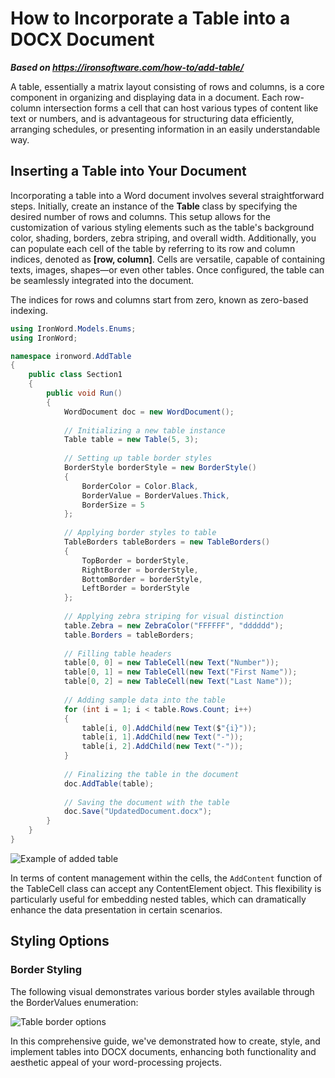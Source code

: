 # How to Incorporate a Table into a DOCX Document

***Based on <https://ironsoftware.com/how-to/add-table/>***


A table, essentially a matrix layout consisting of rows and columns, is a core component in organizing and displaying data in a document. Each row-column intersection forms a cell that can host various types of content like text or numbers, and is advantageous for structuring data efficiently, arranging schedules, or presenting information in an easily understandable way.

## Inserting a Table into Your Document

Incorporating a table into a Word document involves several straightforward steps. Initially, create an instance of the **Table** class by specifying the desired number of rows and columns. This setup allows for the customization of various styling elements such as the table's background color, shading, borders, zebra striping, and overall width. Additionally, you can populate each cell of the table by referring to its row and column indices, denoted as **[row, column]**. Cells are versatile, capable of containing texts, images, shapes—or even other tables. Once configured, the table can be seamlessly integrated into the document.

The indices for rows and columns start from zero, known as zero-based indexing.

```cs
using IronWord.Models.Enums;
using IronWord;

namespace ironword.AddTable
{
    public class Section1
    {
        public void Run()
        {
            WordDocument doc = new WordDocument();
            
            // Initializing a new table instance
            Table table = new Table(5, 3);
            
            // Setting up table border styles
            BorderStyle borderStyle = new BorderStyle()
            {
                BorderColor = Color.Black,
                BorderValue = BorderValues.Thick,
                BorderSize = 5
            };
            
            // Applying border styles to table
            TableBorders tableBorders = new TableBorders()
            {
                TopBorder = borderStyle,
                RightBorder = borderStyle,
                BottomBorder = borderStyle,
                LeftBorder = borderStyle
            };
            
            // Applying zebra striping for visual distinction
            table.Zebra = new ZebraColor("FFFFFF", "dddddd");
            table.Borders = tableBorders;
            
            // Filling table headers
            table[0, 0] = new TableCell(new Text("Number"));
            table[0, 1] = new TableCell(new Text("First Name"));
            table[0, 2] = new TableCell(new Text("Last Name"));
            
            // Adding sample data into the table
            for (int i = 1; i < table.Rows.Count; i++)
            {
                table[i, 0].AddChild(new Text($"{i}"));
                table[i, 1].AddChild(new Text("-"));
                table[i, 2].AddChild(new Text("-"));
            }
            
            // Finalizing the table in the document
            doc.AddTable(table);
            
            // Saving the document with the table
            doc.Save("UpdatedDocument.docx");
        }
    }
}
```

<div class="content-img-align-center">
    <div class="center-image-wrapper">
         <img src="https://ironsoftware.com/static-assets/word/how-to/add-table/add-table.webp" alt="Example of added table" class="img-responsive add-shadow">
    </div>
</div>

In terms of content management within the cells, the `AddContent` function of the TableCell class can accept any ContentElement object. This flexibility is particularly useful for embedding nested tables, which can dramatically enhance the data presentation in certain scenarios.

## Styling Options

### Border Styling

The following visual demonstrates various border styles available through the BorderValues enumeration:

<div class="content-img-align-center">
    <div class="center-image-wrapper">
         <img src="https://ironsoftware.com/static-assets/word/how-to/add-table/border-value.webp" alt="Table border options" class="img-responsive add-shadow">
    </div>
</div>

In this comprehensive guide, we've demonstrated how to create, style, and implement tables into DOCX documents, enhancing both functionality and aesthetic appeal of your word-processing projects.